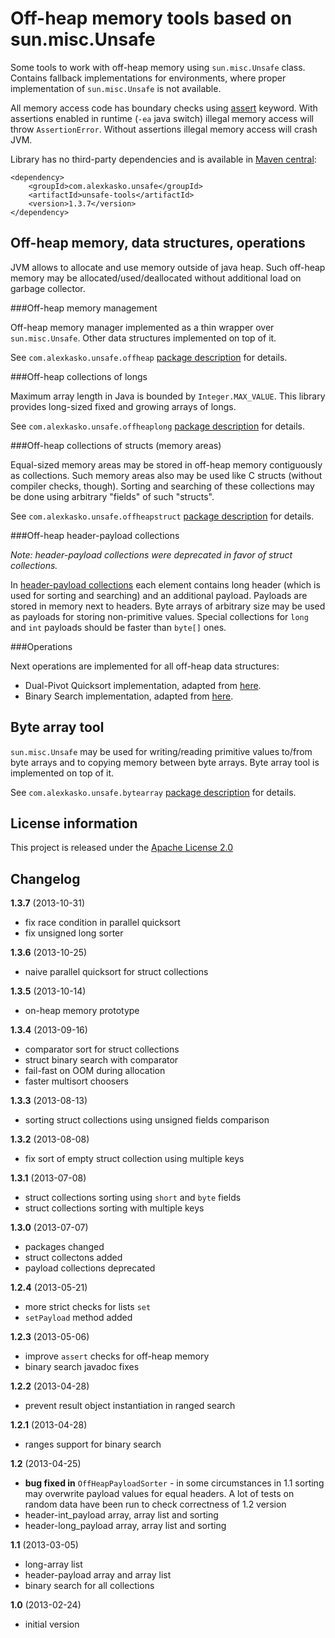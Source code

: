 Off-heap memory tools based on sun.misc.Unsafe
==============================================

Some tools to work with off-heap memory using `sun.misc.Unsafe` class. Contains fallback
implementations for environments, where proper implementation of `sun.misc.Unsafe` is not available.

All memory access code has boundary checks using [assert](http://docs.oracle.com/javase/6/docs/technotes/guides/language/assert.html) keyword.
With assertions enabled in runtime (`-ea` java switch) illegal memory access will throw `AssertionError`.
Without assertions illegal memory access will crash JVM.

Library has no third-party dependencies and is available in [Maven central](http://repo1.maven.org/maven2/com/alexkasko/):

    <dependency>
        <groupId>com.alexkasko.unsafe</groupId>
        <artifactId>unsafe-tools</artifactId>
        <version>1.3.7</version>
    </dependency>

Off-heap memory, data structures, operations
--------------------------------------------

JVM allows to allocate and use memory outside of java heap. Such off-heap memory may be allocated/used/deallocated
without additional load on garbage collector.

###Off-heap memory management

Off-heap memory manager implemented as a thin wrapper over `sun.misc.Unsafe`. Other data structures implemented on top of it.

See `com.alexkasko.unsafe.offheap` [package description](http://alexkasko.github.io/unsafe-tools/com/alexkasko/unsafe/offheap/package-summary.html)
for details.

###Off-heap collections of longs

Maximum array length in Java is bounded by `Integer.MAX_VALUE`. This library provides long-sized fixed and growing arrays of longs.

See `com.alexkasko.unsafe.offheaplong` [package description](http://alexkasko.github.io/unsafe-tools/com/alexkasko/unsafe/offheaplong/package-summary.html)
for details.

###Off-heap collections of structs (memory areas)

Equal-sized memory areas may be stored in off-heap memory contiguously as collections. Such memory areas also may be used
like C structs (without compiler checks, though). Sorting and searching of these collections may be done using arbitrary
"fields" of such "structs".

See `com.alexkasko.unsafe.offheapstruct` [package description](http://alexkasko.github.io/unsafe-tools/com/alexkasko/unsafe/offheapstruct/package-summary.html)
for details.

###Off-heap header-payload collections

_Note: header-payload collections were deprecated in favor of struct collections._

In [header-payload collections](http://alexkasko.github.io/unsafe-tools/com/alexkasko/unsafe/offheappayload/package-summary.html)
each element contains long header (which is used for sorting and searching) and an additional payload.
Payloads are stored in memory next to headers. Byte arrays of arbitrary size may be used as payloads for storing non-primitive values.
Special collections for `long` and `int` payloads should be faster than `byte[]` ones.

###Operations

Next operations are implemented for all off-heap data structures:

 - Dual-Pivot Quicksort implementation, adapted from [here](https://android.googlesource.com/platform/libcore/+/android-4.2.2_r1/luni/src/main/java/java/util/DualPivotQuicksort.java).
 - Binary Search implementation, adapted from [here](https://android.googlesource.com/platform/libcore/+/android-4.2.2_r1/luni/src/main/java/java/util/Arrays.java).

Byte array tool
---------------

`sun.misc.Unsafe` may be used for writing/reading primitive values to/from byte arrays and to copying memory between byte arrays.
Byte array tool is implemented on top of it.

See `com.alexkasko.unsafe.bytearray` [package description](http://alexkasko.github.io/unsafe-tools/com/alexkasko/unsafe/bytearray/package-summary.html)
for details.

License information
-------------------

This project is released under the [Apache License 2.0](http://www.apache.org/licenses/LICENSE-2.0)

Changelog
---------

**1.3.7** (2013-10-31)

 * fix race condition in parallel quicksort
 * fix unsigned long sorter

**1.3.6** (2013-10-25)

 * naive parallel quicksort for struct collections

**1.3.5** (2013-10-14)

 * on-heap memory prototype

**1.3.4** (2013-09-16)

 * comparator sort for struct collections
 * struct binary search with comparator
 * fail-fast on OOM during allocation
 * faster multisort choosers

**1.3.3** (2013-08-13)

 * sorting struct collections using unsigned fields comparison

**1.3.2** (2013-08-08)

 * fix sort of empty struct collection using multiple keys

**1.3.1** (2013-07-08)

 * struct collections sorting using `short` and `byte` fields
 * struct collections sorting with multiple keys

**1.3.0** (2013-07-07)

 * packages changed
 * struct collectons added
 * payload collections deprecated

**1.2.4** (2013-05-21)

 * more strict checks for lists `set`
 * `setPayload` method added

**1.2.3** (2013-05-06)

 * improve `assert` checks for off-heap memory
 * binary search javadoc fixes

**1.2.2** (2013-04-28)

 * prevent result object instantiation in ranged search

**1.2.1** (2013-04-28)

 * ranges support for binary search

**1.2** (2013-04-25)

 * **bug fixed in** `OffHeapPayloadSorter` - in some circumstances in 1.1 sorting may overwrite payload values
 for equal headers. A lot of tests on random data have been run to check correctness of 1.2 version
 * header-int_payload array, array list and sorting
 * header-long_payload array, array list and sorting

**1.1** (2013-03-05)

 * long-array list
 * header-payload array and array list
 * binary search for all collections

**1.0** (2013-02-24)

 * initial version
